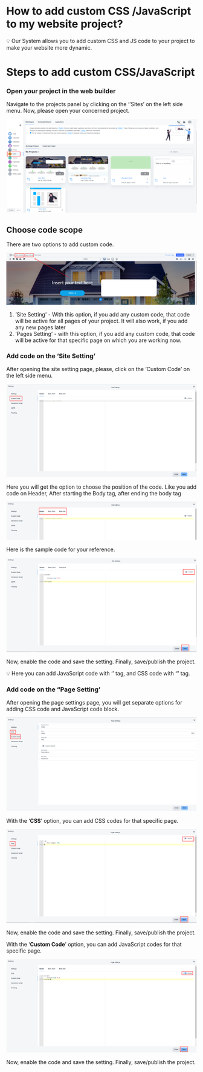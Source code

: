 # How to add custom CSS /JavaScript to my website project?

<aside>
💡 Our System allows you to add custom CSS and JS code to your project to make your website more dynamic.

</aside>

# Steps to add custom CSS/JavaScript

### Open your project in the web builder

Navigate to the projects panel by clicking on the ‘’Sites’ on the left side menu. Now, please open your concerned project.

![Screenshot_31.png](How%20to%20add%20custom%20CSS%20JavaScript%20to%20my%20website%20pro%202d33fc0e673d4c2a9bdf6f1ed7c0a513/Screenshot_31.png)

## Choose code scope

There are two options to add custom code.

![Untitled](How%20to%20add%20custom%20CSS%20JavaScript%20to%20my%20website%20pro%202d33fc0e673d4c2a9bdf6f1ed7c0a513/Untitled.png)

1. ‘Site Setting’ - With this option, if you add any custom code, that code will be active for all pages of your project. It will also work, if you add any new pages later
2. ‘Pages Setting’ - with this option, if you add any custom code, that code will be active for that specific page on which you are working now.

### Add code on the ‘Site Setting’

After opening the site setting page, please, click on the ‘Custom Code’ on the left side menu.

![Untitled](How%20to%20add%20custom%20CSS%20JavaScript%20to%20my%20website%20pro%202d33fc0e673d4c2a9bdf6f1ed7c0a513/Untitled%201.png)

Here you will get the option to choose the position of the code. Like you add code on Header, After starting the Body tag, after ending the body tag

![Untitled](How%20to%20add%20custom%20CSS%20JavaScript%20to%20my%20website%20pro%202d33fc0e673d4c2a9bdf6f1ed7c0a513/Untitled%202.png)

Here is the sample code for your reference.

![Untitled](How%20to%20add%20custom%20CSS%20JavaScript%20to%20my%20website%20pro%202d33fc0e673d4c2a9bdf6f1ed7c0a513/Untitled%203.png)

Now, enable the code and save the setting. Finally, save/publish the project.

<aside>
💡 Here you can add JavaScript code with ‘<script></script>’ tag, and CSS code with “<style></style>’ tag.

</aside>

### Add code on the “Page Setting’

After opening the page settings page, you will get separate options for adding CSS code and JavaScript code block.

![Untitled](How%20to%20add%20custom%20CSS%20JavaScript%20to%20my%20website%20pro%202d33fc0e673d4c2a9bdf6f1ed7c0a513/Untitled%204.png)

With the ‘**CSS**’ option, you can add CSS codes for that specific page. 

![Untitled](How%20to%20add%20custom%20CSS%20JavaScript%20to%20my%20website%20pro%202d33fc0e673d4c2a9bdf6f1ed7c0a513/Untitled%205.png)

Now, enable the code and save the setting. Finally, save/publish the project.

With the ‘**Custom Code**’ option, you can add JavaScript codes for that specific page.

![Untitled](How%20to%20add%20custom%20CSS%20JavaScript%20to%20my%20website%20pro%202d33fc0e673d4c2a9bdf6f1ed7c0a513/Untitled%206.png)

Now, enable the code and save the setting. Finally, save/publish the project.